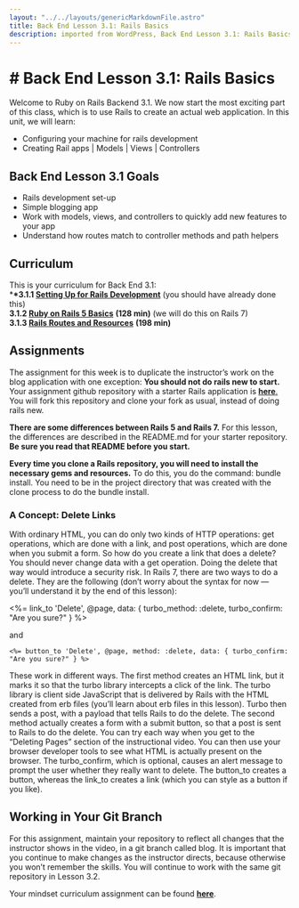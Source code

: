 ```yaml
---     
layout: "../../layouts/genericMarkdownFile.astro"     
title: Back End Lesson 3.1: Rails Basics     
description: imported from WordPress, Back End Lesson 3.1: Rails Basics     
---
```


# # Back End Lesson 3.1: Rails Basics

Welcome to Ruby on Rails Backend 3.1\. We now start the most exciting part of this class, which is to use Rails to create an actual web application. In this unit, we will learn:

- Configuring your machine for rails development
- Creating Rail apps | Models | Views | Controllers

## Back End Lesson 3.1 Goals

- Rails development set-up
- Simple blogging app
- Work with models, views, and controllers to quickly add new features to your app
- Understand how routes match to controller methods and path helpers

## Curriculum

This is your curriculum for Back End 3.1:  
\***\*3.1.1 [Setting Up for Rails Development](https://learn.codethedream.org/configuring-your-machine-for-rails-version-6-development/)** (you should have already done this)  
**3.1.2 [Ruby on Rails 5 Basics](https://teamtreehouse.com/library/ruby-on-rails-5-basics)** **(128 min)** (we will do this on Rails 7)  
**3.1.3 [Rails Routes and Resources](https://teamtreehouse.com/library/rails-routes-and-resources)** **(198 min)**

## Assignments

The assignment for this week is to duplicate the instructor’s work on the blog application with one exception: **You should not do rails new to start.** Your assignment github repository with a starter Rails application is **[here](https://github.com/Code-the-Dream-School/R7-blog)**[.](https://github.com/Code-the-Dream-School/R6-blog) You will fork this repository and clone your fork as usual, instead of doing rails new.

**There are some differences between Rails 5 and Rails 7.** For this lesson, the differences are described in the README.md for your starter repository. **Be sure you read that README before you start.**

**Every time you clone a Rails repository, you will need to install the necessary gems and resources.** To do this, you do the command: bundle install. You need to be in the project directory that was created with the clone process to do the bundle install.

### A Concept: Delete Links

With ordinary HTML, you can do only two kinds of HTTP operations: get operations, which are done with a link, and post operations, which are done when you submit a form. So how do you create a link that does a delete? You should never change data with a get operation. Doing the delete that way would introduce a security risk. In Rails 7, there are two ways to do a delete. They are the following (don’t worry about the syntax for now — you’ll understand it by the end of this lesson):

<%= link_to 'Delete', @page, data: { turbo_method: :delete, turbo_confirm: "Are you sure?" } %>

and

```
<%= button_to 'Delete', @page, method: :delete, data: { turbo_confirm: "Are you sure?" } %>
```

These work in different ways. The first method creates an HTML link, but it marks it so that the turbo library intercepts a click of the link. The turbo library is client side JavaScript that is delivered by Rails with the HTML created from erb files (you’ll learn about erb files in this lesson). Turbo then sends a post, with a payload that tells Rails to do the delete. The second method actually creates a form with a submit button, so that a post is sent to Rails to do the delete. You can try each way when you get to the “Deleting Pages” section of the instructional video. You can then use your browser developer tools to see what HTML is actually present on the browser. The turbo_confirm, which is optional, causes an alert message to prompt the user whether they really want to delete. The button_to creates a button, whereas the link_to creates a link (which you can style as a button if you like).

## Working in Your Git Branch

For this assignment, maintain your repository to reflect all changes that the instructor shows in the video, in a git branch called blog. It is important that you continue to make changes as the instructor directs, because otherwise you won’t remember the skills. You will continue to work with the same git repository in Lesson 3.2.

Your mindset curriculum assignment can be found **[here](https://learn.codethedream.org/mindset-curriculum-debugging-part-1/)**.
